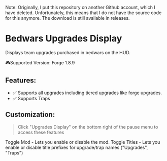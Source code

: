 Note: Originally, I put this repository on another Github account, which I have deleted. Unfortunately, this means that I do not have the source code for this anymore. The download is still available in releases.

# Bedwars Upgrades Display
Displays team upgrades purchased in bedwars on the HUD.

🎮Supported Version: Forge 1.8.9

## Features:
- ✅ Supports all upgrades including tiered upgrades like forge upgrades. 
- ✅ Supports Traps

## Customization: 
> Click "Upgrades Display" on the bottom right of the pause menu to access these features
> 
Toggle Mod - Lets you enable or disable the mod.
Toggle Titles - Lets you enable or disable title prefixes for upgrade/trap names ("Upgrades", "Traps")
